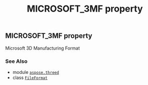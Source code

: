 ﻿---
title: MICROSOFT_3MF property
second_title: Aspose.3D for Python via .NET API References
description: 
type: docs
weight: 360
url: /python-net/aspose.threed/fileformat/microsoft_3mf/
is_root: false
---

## MICROSOFT_3MF property


Microsoft 3D Manufacturing Format

### See Also
* module [`aspose.threed`](../../)
* class [`FileFormat`](/3d/python-net/aspose.threed/fileformat)
